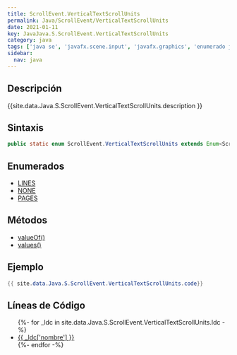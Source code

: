 ```yaml
---
title: ScrollEvent.VerticalTextScrollUnits
permalink: Java/ScrollEvent/VerticalTextScrollUnits
date: 2021-01-11
key: JavaJava.S.ScrollEvent.VerticalTextScrollUnits
category: java
tags: ['java se', 'javafx.scene.input', 'javafx.graphics', 'enumerado java', 'JavaFX 2.0']
sidebar: 
  nav: java
---
```


## Descripción
{{site.data.Java.S.ScrollEvent.VerticalTextScrollUnits.description }}

## Sintaxis
~~~java
public static enum ScrollEvent.VerticalTextScrollUnits extends Enum<ScrollEvent.VerticalTextScrollUnits>
~~~

## Enumerados
* [LINES](/Java/ScrollEvent/VerticalTextScrollUnits/LINES)
* [NONE](/Java/ScrollEvent/VerticalTextScrollUnits/NONE)
* [PAGES](/Java/ScrollEvent/VerticalTextScrollUnits/PAGES)

## Métodos
* [valueOf()](/Java/ScrollEvent/VerticalTextScrollUnits/valueOf)
* [values()](/Java/ScrollEvent/VerticalTextScrollUnits/values)

## Ejemplo
~~~java
{{ site.data.Java.S.ScrollEvent.VerticalTextScrollUnits.code}}
~~~

## Líneas de Código
<ul>
{%- for _ldc in site.data.Java.S.ScrollEvent.VerticalTextScrollUnits.ldc -%}
   <li>
       <a href="{{_ldc['url'] }}">{{ _ldc['nombre'] }}</a>
   </li>
{%- endfor -%}
</ul>
